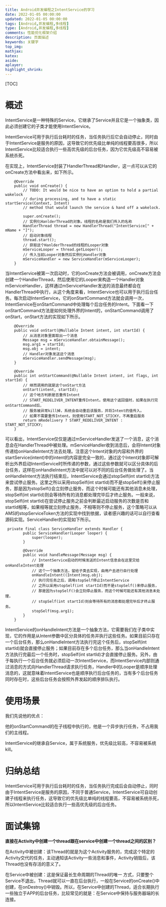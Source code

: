 ```yaml
---
title: Android并发编程之IntentService的学习
date: 2022-01-05 00:00:00
updated: 2022-01-05 00:00:00
tags: [Android,并发编程,多线程]
type: [Android,并发编程,多线程]
comments: 性能优化框架介绍
description: 页面描述
keywords: 关键字
top_img:
mathjax:
katex:
aside:
aplayer:
highlight_shrink:
---
```




[TOC]

# 概述

IntentService是一种特殊的Service，它继承了Service并且它是一个抽象类，因此必须创建它的子类才能使用IntentService。

IntentService可用于执行后台耗时的任务，当任务执行后它会自动停止，同时由于IntentService是服务的原因，这导致它的优先级比单纯的线程要高很多，所以IntentService比较适合执行一些高优先级的后台任务，因为它优先级高不容易被系统杀死。

在实现上，IntentService封装了HandlerThread和Handler，这一点可以从它的onCreate方法中看出来，如下所示。

```
    @Override
    public void onCreate() {
        // TODO: It would be nice to have an option to hold a partial wakelock
        // during processing, and to have a static startService(Context, Intent)
        // method that would launch the service & hand off a wakelock.

        super.onCreate();
        // 实例化HanlderThread的对象。线程的名称是我们传入的名称
        HandlerThread thread = new HandlerThread("IntentService[" + mName + "]");
        // 启动对象线程
        thread.start();
        // 获取这个HanlderThread的线程的Looper对象
        mServiceLooper = thread.getLooper();
        // 传入当前Looper对象然后实例化Handler对象
        mServiceHandler = new ServiceHandler(mServiceLooper);
    }
```
当IntentService被第一次启动时，它的onCreate方法会被调用，onCreate方法会创建一个HandlerThread，然后使用它的Looper来构造一个Handler对象mServiceHandler，这样通过mServiceHandler发送的消息最终都会在HandlerThread中执行，从这个角度来看，IntentService也可以用于执行后台任务。每次启动IntentService，它的onStartCommand方法就会调用一次，IntentService在onStartCommand中处理每个后台任务的Intent。下面看一下onStartCommand方法是如何处理外界的Intent的，onStartCommand调用了onStart，onStart方法的实现如下所示。

```
    @Override
    public void onStart(@Nullable Intent intent, int startId) {
        // 从消息对象里面取出一个消息
        Message msg = mServiceHandler.obtainMessage();
        msg.arg1 = startId;
        msg.obj = intent;
        // Handler对象发送这个消息
        mServiceHandler.sendMessage(msg);
    }

    @Override
    public int onStartCommand(@Nullable Intent intent, int flags, int startId) {
        // 继而调用的就是这个onStart方法
        onStart(intent, startId);
        // 这个地方判断是否重传Intent
        // START_REDELIVER_INTENT重传Intent。使用这个返回值时，如果在执行完onStartCommand后，
        // 服务被异常kill掉，系统会自动重启该服务，并将Intent的值传入。
        // 如果不需要重传Intent。则使用START_NOT_STICKY，不再重启服务
        return mRedelivery ? START_REDELIVER_INTENT : START_NOT_STICKY;
    }
```
可以看出，IntentService仅仅是通过mServiceHandler发送了一个消息，这个消息会在HandlerThread中被处理。mServiceHandler收到消息后，会将Intent对象传递给onHandleIntent方法去处理。注意这个Intent对象的内容和外界的startService(intent)中的intent的内容是完全一致的，通过这个Intent对象即可解析出外界启动IntentService时所传递的参数，通过这些参数就可以区分具体的后台任务，这样在onHandleIntent方法中就可以对不同的后台任务做处理了。当onHandleIntent方法执行结束后，IntentService会通过stopSelf(int startId)方法来尝试停止服务。这里之所以采用stopSelf(int startId)而不是stopSelf()来停止服务，那是因为stopSelf()会立刻停止服务，而这个时候可能还有其他消息未处理，stopSelf(int startId)则会等待所有的消息都处理完毕后才终止服务。一般来说，stopSelf(int startId)在尝试停止服务之前会判断最近启动服务的次数是否和startId相等，如果相等就立刻停止服务，不相等则不停止服务，这个策略可以从AMS的stopServiceToken方法的实现中找到依据，读者感兴趣的话可以自行查看源码实现。ServiceHandler的实现如下所示。

```
 private final class ServiceHandler extends Handler {
        public ServiceHandler(Looper looper) {
            super(looper);
        }

        @Override
        public void handleMessage(Message msg) {
            // IntentService启动的时候发送的Intent信息会在这里交给onHandleIntent处理
            // 这个一个抽象方法，留给子类去实现，由用户去进行自行处理
            onHandleIntent((Intent)msg.obj);
            // 执行完任务之后，调用stopSelf停止IntentService
            // 之所以采用stopSelf(int startId)而不是stopSelf()来停止服务，
            // 那是因为stopSelf()会立刻停止服务，而这个时候可能还有其他消息未处理，
            // stopSelf(int startId)则会等待所有的消息都处理完毕后才终止服务。
            stopSelf(msg.arg1);
        }
    }
```
IntentService的onHandleIntent方法是一个抽象方法，它需要我们在子类中实现，它的作用是从Intent参数中区分具体的任务并执行这些任务。如果目前只存在一个后台任务，那么onHandleIntent方法执行完这个任务后，stopSelf(int startId)就会直接停止服务；如果目前存在多个后台任务，那么当onHandleIntent方法执行完最后一个任务时，stopSelf(int startId)才会直接停止服务。另外，由于每执行一个后台任务就必须启动一次IntentService，而IntentService内部则通过消息的方式向HandlerThread请求执行任务，Handler中的Looper是顺序处理消息的，这就意味着IntentService也是顺序执行后台任务的，当有多个后台任务同时存在时，这些后台任务会按照外界发起的顺序排队执行。


# 使用场景

我们先说他的优点：

他的onStartCommand的在子线程中执行的，他是一个异步执行任务，不占用我们的主线程。

IntentService的继承自Service，属于系统服务，优先级比较高，不容易被系统kill。


# 归纳总结

IntentService可用于执行后台耗时的任务，当任务执行完成后会自动停止，同时由于IntentService是服务的原因，不同于普通Service，IntentService可自动创建子线程来执行任务，这导致它的优先级比单纯的线程要高，不容易被系统杀死，所以IntentService比较适合执行一些高优先级的后台任务。


# 面试集锦

**直接在Activity中创建一个thread跟在service中创建一个thread之间的区别？**

在Activity中被创建：该Thread的就是为这个Activity服务的，完成这个特定的Activity交代的任务，主动通知该Activity一些消息和事件，Activity销毁后，该Thread也没有存活的意义了。

在Service中被创建：这是保证最长生命周期的Thread的唯一
方式，只要整个Service不退出，Thread就可以一直在后台执行，一般在Service的onCreate()中创建，在onDestroy()中销毁。所以，在Service中创建的Thread，适合长期执行一些独立于APP的后台任务，比较常见的就是：在Service中保持与服务器端的长连接。









